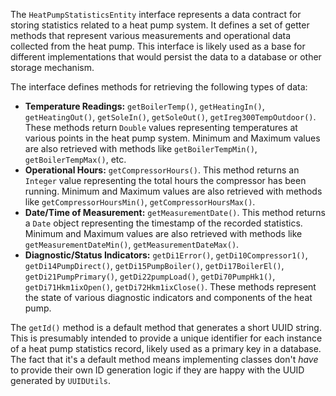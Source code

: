 The `HeatPumpStatisticsEntity` interface represents a data contract for storing statistics related to a heat pump system. It defines a set of getter methods that represent various measurements and operational data collected from the heat pump. This interface is likely used as a base for different implementations that would persist the data to a database or other storage mechanism.

The interface defines methods for retrieving the following types of data:

*   **Temperature Readings:** `getBoilerTemp()`, `getHeatingIn()`, `getHeatingOut()`, `getSoleIn()`, `getSoleOut()`, `getIreg300TempOutdoor()`. These methods return `Double` values representing temperatures at various points in the heat pump system.  Minimum and Maximum values are also retrieved with methods like `getBoilerTempMin()`, `getBoilerTempMax()`, etc.
*   **Operational Hours:** `getCompressorHours()`. This method returns an `Integer` value representing the total hours the compressor has been running. Minimum and Maximum values are also retrieved with methods like `getCompressorHoursMin()`, `getCompressorHoursMax()`.
*   **Date/Time of Measurement:** `getMeasurementDate()`. This method returns a `Date` object representing the timestamp of the recorded statistics.  Minimum and Maximum values are also retrieved with methods like `getMeasurementDateMin()`, `getMeasurementDateMax()`.
*   **Diagnostic/Status Indicators:** `getDi1Error()`, `getDi10Compressor1()`, `getDi14PumpDirect()`, `getDi15PumpBoiler()`, `getDi17BoilerEl()`, `getDi21PumpPrimary()`, `getDi22pumpLoad()`, `getDi70PumpHk1()`, `getDi71Hkm1ixOpen()`, `getDi72Hkm1ixClose()`. These methods represent the state of various diagnostic indicators and components of the heat pump.

The `getId()` method is a default method that generates a short UUID string. This is presumably intended to provide a unique identifier for each instance of a heat pump statistics record, likely used as a primary key in a database. The fact that it's a default method means implementing classes don't *have* to provide their own ID generation logic if they are happy with the UUID generated by `UUIDUtils`.